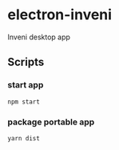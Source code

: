 # electron-inveni
Inveni desktop app

## Scripts

### start app
```
npm start
```
### package portable app
```
yarn dist
```
